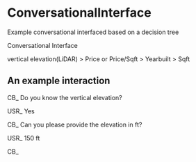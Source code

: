 # ConversationalInterface
Example conversational interfaced based on a decision tree

Conversational Interface

vertical elevation(LiDAR) > Price or Price/Sqft > Yearbuilt > Sqft

## An example interaction 

CB_ Do you know the vertical elevation?  

USR_ Yes 

CB_ Can you please provide the elevation in ft?

USR_ 150 ft

CB_
